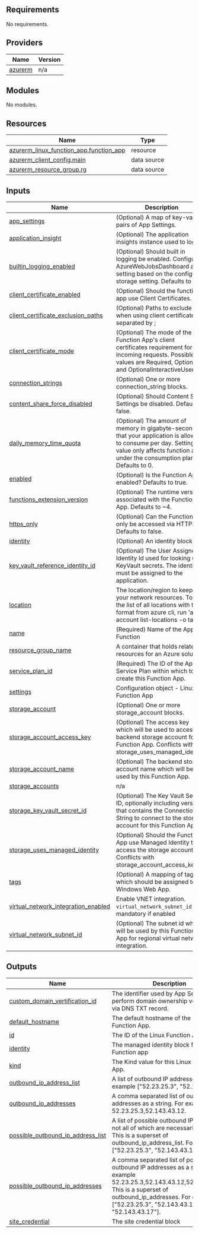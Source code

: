 <!-- BEGIN_TF_DOCS -->
## Requirements

No requirements.

## Providers

| Name | Version |
|------|---------|
| <a name="provider_azurerm"></a> [azurerm](#provider\_azurerm) | n/a |

## Modules

No modules.

## Resources

| Name | Type |
|------|------|
| [azurerm_linux_function_app.function_app](https://registry.terraform.io/providers/hashicorp/azurerm/latest/docs/resources/linux_function_app) | resource |
| [azurerm_client_config.main](https://registry.terraform.io/providers/hashicorp/azurerm/latest/docs/data-sources/client_config) | data source |
| [azurerm_resource_group.rg](https://registry.terraform.io/providers/hashicorp/azurerm/latest/docs/data-sources/resource_group) | data source |

## Inputs

| Name | Description | Type | Default | Required |
|------|-------------|------|---------|:--------:|
| <a name="input_app_settings"></a> [app\_settings](#input\_app\_settings) | (Optional) A map of key-value pairs of App Settings. | `map(string)` | `{}` | no |
| <a name="input_application_insight"></a> [application\_insight](#input\_application\_insight) | (Optional) The application insights instance used to log to. | `any` | `null` | no |
| <a name="input_builtin_logging_enabled"></a> [builtin\_logging\_enabled](#input\_builtin\_logging\_enabled) | (Optional) Should built in logging be enabled. Configures AzureWebJobsDashboard app setting based on the configured storage setting. Defaults to true. | `bool` | `true` | no |
| <a name="input_client_certificate_enabled"></a> [client\_certificate\_enabled](#input\_client\_certificate\_enabled) | (Optional) Should the function app use Client Certificates. | `any` | `null` | no |
| <a name="input_client_certificate_exclusion_paths"></a> [client\_certificate\_exclusion\_paths](#input\_client\_certificate\_exclusion\_paths) | (Optional) Paths to exclude when using client certificates, separated by ; | `any` | `null` | no |
| <a name="input_client_certificate_mode"></a> [client\_certificate\_mode](#input\_client\_certificate\_mode) | (Optional) The mode of the Function App's client certificates requirement for incoming requests. Possible values are Required, Optional, and OptionalInteractiveUser. | `string` | `"Optional"` | no |
| <a name="input_connection_strings"></a> [connection\_strings](#input\_connection\_strings) | (Optional) One or more connection\_string blocks. | `map` | `{}` | no |
| <a name="input_content_share_force_disabled"></a> [content\_share\_force\_disabled](#input\_content\_share\_force\_disabled) | (Optional) Should Content Share Settings be disabled. Defaults to false. | `bool` | `false` | no |
| <a name="input_daily_memory_time_quota"></a> [daily\_memory\_time\_quota](#input\_daily\_memory\_time\_quota) | (Optional) The amount of memory in gigabyte-seconds that your application is allowed to consume per day. Setting this value only affects function apps under the consumption plan. Defaults to 0. | `number` | `0` | no |
| <a name="input_enabled"></a> [enabled](#input\_enabled) | (Optional) Is the Function App enabled? Defaults to true. | `bool` | `true` | no |
| <a name="input_functions_extension_version"></a> [functions\_extension\_version](#input\_functions\_extension\_version) | (Optional) The runtime version associated with the Function App. Defaults to ~4. | `string` | `"~4"` | no |
| <a name="input_https_only"></a> [https\_only](#input\_https\_only) | (Optional) Can the Function App only be accessed via HTTPS? Defaults to false. | `bool` | `false` | no |
| <a name="input_identity"></a> [identity](#input\_identity) | (Optional) An identity block. | `map` | `{}` | no |
| <a name="input_key_vault_reference_identity_id"></a> [key\_vault\_reference\_identity\_id](#input\_key\_vault\_reference\_identity\_id) | (Optional) The User Assigned Identity Id used for looking up KeyVault secrets. The identity must be assigned to the application. | `any` | `null` | no |
| <a name="input_location"></a> [location](#input\_location) | The location/region to keep all your network resources. To get the list of all locations with table format from azure cli, run 'az account list-locations -o table' | `string` | `""` | no |
| <a name="input_name"></a> [name](#input\_name) | (Required) Name of the App Function | `string` | n/a | yes |
| <a name="input_resource_group_name"></a> [resource\_group\_name](#input\_resource\_group\_name) | A container that holds related resources for an Azure solution | `string` | `""` | no |
| <a name="input_service_plan_id"></a> [service\_plan\_id](#input\_service\_plan\_id) | (Required) The ID of the App Service Plan within which to create this Function App. | `any` | n/a | yes |
| <a name="input_settings"></a> [settings](#input\_settings) | Configuration object - Linux Function App | `any` | n/a | yes |
| <a name="input_storage_account"></a> [storage\_account](#input\_storage\_account) | (Optional) One or more storage\_account blocks. | `map` | `{}` | no |
| <a name="input_storage_account_access_key"></a> [storage\_account\_access\_key](#input\_storage\_account\_access\_key) | (Optional) The access key which will be used to access the backend storage account for the Function App. Conflicts with storage\_uses\_managed\_identity. | `any` | `null` | no |
| <a name="input_storage_account_name"></a> [storage\_account\_name](#input\_storage\_account\_name) | (Optional) The backend storage account name which will be used by this Function App. | `any` | `null` | no |
| <a name="input_storage_accounts"></a> [storage\_accounts](#input\_storage\_accounts) | n/a | `map` | `{}` | no |
| <a name="input_storage_key_vault_secret_id"></a> [storage\_key\_vault\_secret\_id](#input\_storage\_key\_vault\_secret\_id) | (Optional) The Key Vault Secret ID, optionally including version, that contains the Connection String to connect to the storage account for this Function App. | `any` | `null` | no |
| <a name="input_storage_uses_managed_identity"></a> [storage\_uses\_managed\_identity](#input\_storage\_uses\_managed\_identity) | (Optional) Should the Function App use Managed Identity to access the storage account. Conflicts with storage\_account\_access\_key. | `any` | `null` | no |
| <a name="input_tags"></a> [tags](#input\_tags) | (Optional) A mapping of tags which should be assigned to the Windows Web App. | `map(string)` | `{}` | no |
| <a name="input_virtual_network_integration_enabled"></a> [virtual\_network\_integration\_enabled](#input\_virtual\_network\_integration\_enabled) | Enable VNET integration. `virtual_network_subnet_id` is mandatory if enabled | `bool` | `false` | no |
| <a name="input_virtual_network_subnet_id"></a> [virtual\_network\_subnet\_id](#input\_virtual\_network\_subnet\_id) | (Optional) The subnet id which will be used by this Function App for regional virtual network integration. | `any` | `null` | no |

## Outputs

| Name | Description |
|------|-------------|
| <a name="output_custom_domain_vertification_id"></a> [custom\_domain\_vertification\_id](#output\_custom\_domain\_vertification\_id) | The identifier used by App Service to perform domain ownership verification via DNS TXT record. |
| <a name="output_default_hostname"></a> [default\_hostname](#output\_default\_hostname) | The default hostname of the Linux Function App. |
| <a name="output_id"></a> [id](#output\_id) | The ID of the Linux Function App. |
| <a name="output_identity"></a> [identity](#output\_identity) | The managed identity block from the Function app |
| <a name="output_kind"></a> [kind](#output\_kind) | The Kind value for this Linux Function App. |
| <a name="output_outbound_ip_address_list"></a> [outbound\_ip\_address\_list](#output\_outbound\_ip\_address\_list) | A list of outbound IP addresses. For example ["52.23.25.3", "52.143.43.12"] |
| <a name="output_outbound_ip_addresses"></a> [outbound\_ip\_addresses](#output\_outbound\_ip\_addresses) | A comma separated list of outbound IP addresses as a string. For example 52.23.25.3,52.143.43.12. |
| <a name="output_possible_outbound_ip_address_list"></a> [possible\_outbound\_ip\_address\_list](#output\_possible\_outbound\_ip\_address\_list) | A list of possible outbound IP addresses, not all of which are necessarily in use. This is a superset of outbound\_ip\_address\_list. For example ["52.23.25.3", "52.143.43.12"]. |
| <a name="output_possible_outbound_ip_addresses"></a> [possible\_outbound\_ip\_addresses](#output\_possible\_outbound\_ip\_addresses) | A comma separated list of possible outbound IP addresses as a string. For example 52.23.25.3,52.143.43.12,52.143.43.17. This is a superset of outbound\_ip\_addresses. For example ["52.23.25.3", "52.143.43.12", "52.143.43.17"]. |
| <a name="output_site_credential"></a> [site\_credential](#output\_site\_credential) | The site credential block |
<!-- END_TF_DOCS -->